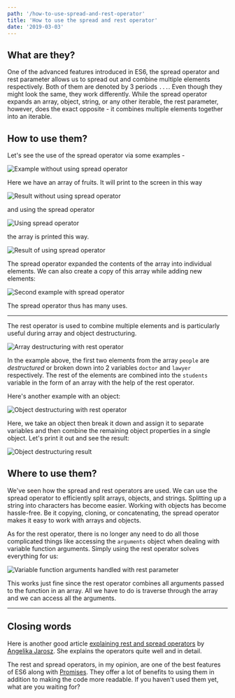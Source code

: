 ```yaml
---
path: '/how-to-use-spread-and-rest-operator'
title: 'How to use the spread and rest operator'
date: '2019-03-03'
---
```


## What are they?
One of the advanced features introduced in ES6, the spread operator and rest parameter allows us to spread out and combine multiple elements respectively.
Both of them are denoted by 3 periods `...`. Even though they might look the same, they work differently. While the spread operator expands an array, object, string, or any other iterable, the rest parameter, however, does the exact opposite - it combines multiple elements together into an iterable. 

## How to use them?
Let's see the use of the spread operator via some examples -

![Example without using spread operator](https://thepracticaldev.s3.amazonaws.com/i/jyngeaa8dsrrs3zvlc5w.png)

Here we have an array of fruits. It will print to the screen in this way

![Result without using spread operator](https://thepracticaldev.s3.amazonaws.com/i/8dy46rrz4r1lxa6l0erc.png)

and using the spread operator 

![Using spread operator](https://thepracticaldev.s3.amazonaws.com/i/h8wrw2ovp54pdvfuyil7.png)

the array is printed this way.

![Result of using spread operator](https://thepracticaldev.s3.amazonaws.com/i/0k29svaroj4skwxcc3b5.png)

The spread operator expanded the contents of the array into individual elements. We can also create a copy of this array while adding new elements:

![Second example with spread operator](https://thepracticaldev.s3.amazonaws.com/i/4iatyub7y95f1fqdrdai.png)

The spread operator thus has many uses.

---
The rest operator is used to combine multiple elements and is particularly useful during array and object destructuring.

![Array destructuring with rest operator](https://thepracticaldev.s3.amazonaws.com/i/47s5kwb47fpvgv873uz9.png)

In the example above, the first two elements from the array `people` are *destructured* or broken down into 2 variables `doctor` and `lawyer` respectively. The rest of the elements are combined into the `students` variable in the form of an array with the help of the rest operator.

Here's another example with an object:

![Object destructuring with rest operator](https://thepracticaldev.s3.amazonaws.com/i/mrbn2g8nbbjjezygx9c9.png)

Here, we take an object then break it down and assign it to separate variables and then combine the remaining object properties in a single object. Let's print it out and see the result:

![Object destructuring result](https://thepracticaldev.s3.amazonaws.com/i/bjncsj09r1vuq4ep3m8r.png)

## Where to use them?
We've seen how the spread and rest operators are used. We can use the spread operator to efficiently split arrays, objects, and strings. Splitting up a string into characters has become easier. Working with objects has become hassle-free. Be it copying, cloning, or concatenating, the spread operator makes it easy to work with arrays and objects.

As for the rest operator, there is no longer any need to do all those complicated things like accessing the `arguments` object when dealing with variable function arguments. Simply using the rest operator solves everything for us:

![Variable function arguments handled with rest parameter](https://thepracticaldev.s3.amazonaws.com/i/m259uxn2z1z9i9rscy4m.png)

This works just fine since the rest operator combines all arguments passed to the function in an array. All we have to do is traverse through the array and we can access all the arguments.

---

## Closing words
Here is another good article [explaining rest and spread operators](https://dev.to/guin/a-guide-to-rest-and-spread-part-2-38fm) by [Angelika Jarosz](https://dev.to/guin). She explains the operators quite well and in detail.

The rest and spread operators, in my opinion, are one of the best features of ES6 along with [Promises](https://developer.mozilla.org/en-US/docs/Web/JavaScript/Reference/Global_Objects/Promise). They offer a lot of benefits to using them in addition to making the code more readable. If you haven't used them yet, what are you waiting for?